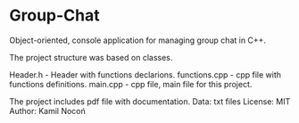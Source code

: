 # Group-Chat
Object-oriented, console application for managing group chat in C++.

The project structure was based on classes.

Header.h - Header with functions declarions.
functions.cpp - cpp file with functions definitions.
main.cpp - cpp file, main file for this project.

The project includes pdf file with documentation.
Data: txt files
License: MIT
Author: Kamil Nocoń 
